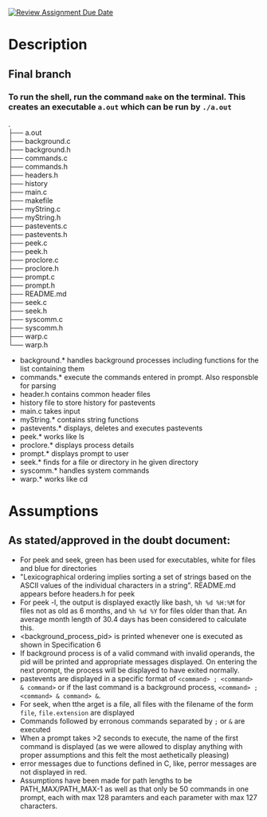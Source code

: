 [![Review Assignment Due Date](https://classroom.github.com/assets/deadline-readme-button-24ddc0f5d75046c5622901739e7c5dd533143b0c8e959d652212380cedb1ea36.svg)](https://classroom.github.com/a/76mHqLr5)
# Description
## Final branch
### To run the shell, run the command `make` on the terminal. This creates an executable `a.out` which can be run by `./a.out`

.  
├── a.out  
├── background.c  
├── background.h  
├── commands.c  
├── commands.h  
├── headers.h  
├── history  
├── main.c  
├── makefile  
├── myString.c  
├── myString.h  
├── pastevents.c  
├── pastevents.h  
├── peek.c  
├── peek.h  
├── proclore.c  
├── proclore.h  
├── prompt.c  
├── prompt.h  
├── README.md  
├── seek.c  
├── seek.h  
├── syscomm.c  
├── syscomm.h  
├── warp.c  
└── warp.h  

- background.* handles background processes including functions for the list containing them
- commands.* execute the commands entered in prompt. Also responsble for parsing
- header.h contains common header files
- history file to store history for pastevents
- main.c takes input 
- myString.* contains string functions
- pastevents.* displays, deletes and executes pastevents
- peek.* works like ls
- proclore.* displays process details
- prompt.* displays prompt to user
- seek.* finds for a file or directory in he given directory
- syscomm.* handles system commands
- warp.* works like cd

# Assumptions
## As stated/approved in the doubt document:
- For peek and seek, green has been used for executables, white for files and blue for directories
- "Lexicographical ordering implies sorting a set of strings based on the ASCII values of the individual characters in a string". README.md appears before headers.h for peek
- For peek -l, the output is displayed exactly like bash, `%h %d %H:%M` for files not as old as 6 months, and `%h %d %Y` for files older than that. An average month length of 30.4 days has been considered to calculate this.
- <background_process_pid> is printed whenever one is executed as shown in Specification 6
- If background process is of a valid command with invalid operands, the pid will be printed and appropriate messages displayed. On entering the next prompt, the process will be displayed to have exited normally.
- pastevents are displayed in a specific format of `<command> ; <command> & command>` or if the last command is a background process, `<command> ; <command> & command> &`.
- For seek, when tthe arget is a file, all files with the filename of the form `file`, `file.extension` are displayed
- Commands followed by erronous commands separated by `;` or `&` are executed
- When a prompt takes >2 seconds to execute, the name of the first command is displayed (as we were allowed to display anything with proper assumptions and this felt the most aethetically pleasing)
- error messages due to functions defined in C, like, perror messages are not displayed in red.
- Assumptions have been made for path lengths to be PATH_MAX/PATH_MAX-1 as well as that only be 50 commands in one prompt, each with max 128 paramters and each parameter with max 127 characters.

